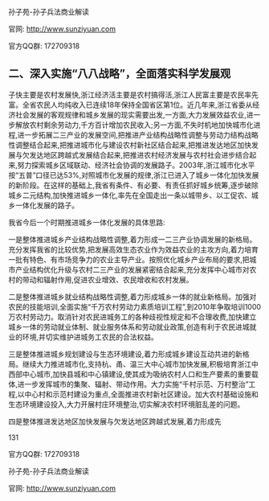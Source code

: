 孙子苑-孙子兵法商业解读

官网: http://www.sunziyuan.com

官方QQ群: 172709318

## 二、深入实施“八八战略”，全面落实科学发展观

子快主要是农村发展快,浙江经济活主要是农村搞得活,浙江人民富主要是农民率先富。全省农民人均纯收入已连续18年保持全国省区第1位。近几年来,浙江省委从经济社会发展的客观规律和城乡发展的现实需要出发,一方面,大力发展效益农业,进一步解放农村剩余劳动力,千方百计增加农民收入;另一方面,不失时机地加快城市化进程,进一步拓展二三产业的发展空间,把推进产业结构战略性调整与劳动力结构战略性调整结合起来,把推进城市化与建设农村新社区结合起来,把推进发达地区加快发展与欠发达地区跨越式发展结合起来,把推进农村经济发展与农村社会进步结合起来,努力探索城乡区域联动、经济社会协调的发展路子。2003年,浙江城市化水平按“五普”口径已达53%,对照城市化发展的规律,浙江已进入了城乡一体化加快发展的新阶段。在这样的基础上,我省有条件、有必要、有责任抓好城乡统筹,逐步破除城乡二元结构,加快推进城乡一体化,率先在全国走出一条以城带乡、以工促农、城乡一体化发展的路子。

我省今后一个时期推进城乡一体化发展的具体思路:

一是整体推进城乡产业结构战略性调整,着力形成一二三产业协调发展的新格局。充分发挥我省的比较优势,把发展高效生态农业作为效益农业的主攻方向,着力培育一批有特色、有市场竞争力的农业主导产业。按照优化城乡产业布局的要求,把城市产业结构优化升级与农村二三产业的发展紧密结合起来,充分发挥中心城市对农村的带动和辐射作用,促进农业增效、农民增收和农村发展。

二是整体推进城乡就业结构战略性调整,着力形成城乡一体的就业新格局。加强对农民的技能培训,全面实施“千万农村劳动力素质培训工程”,到2010年争取培训1000万农村劳动力。取消针对农民进城务工的各种歧视性规定和不合理收费,加快建立城乡一体的劳动就业体制、就业服务体系和劳动就业政策,创造有利于农民进城就业的环境,并切实维护进城务工农民的合法权益。

三是整体推进城乡规划建设与生态环境建设,着力形成城乡建设互动共进的新格局。继续大力推进城市化,支持杭、甬、温三大中心城市加快发展,积极培育浙江中西部中心城市,加快县城和中心镇建设,使其成为吸纳农村人口和生产要素的重要载体,进一步发挥城市的集聚、辐射、带动作用。大力实施“千村示范、万村整治”工程,以中心村和示范村建设为重点,全面推进农村新社区建设。加大农村基础设施和生态环境建设投入,大力开展村庄环境整治,切实解决农村环境脏乱差的问题。

四是整体推进发达地区加快发展与欠发达地区跨越式发展,着力形成先

131

官方QQ群: 172709318

孙子苑-孙子兵法商业解读

官网: http://www.sunziyuan.com